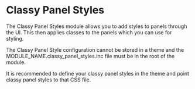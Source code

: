 # Classy Panel Styles

The Classy Panel Styles module allows you to add styles to panels through the UI. This then applies classes to the panels which you can use for styling.

The Classy Panel Style configuration cannot be stored in a theme and the MODULE_NAME.classy_panel_styles.inc file must be in the root of the module.

It is recommended to define your classy panel styles in the theme and point classy panel styles to that CSS file.
